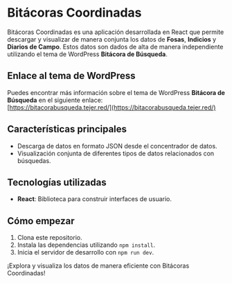 # Bitácoras Coordinadas

Bitácoras Coordinadas es una aplicación desarrollada en React que permite descargar y visualizar de manera conjunta los datos de **Fosas**, **Indicios** y **Diarios de Campo**. Estos datos son dados de alta de manera independiente utilizando el tema de WordPress **Bitácora de Búsqueda**.

## Enlace al tema de WordPress

Puedes encontrar más información sobre el tema de WordPress **Bitácora de Búsqueda** en el siguiente enlace:  
[https://bitacorabusqueda.tejer.red/](https://bitacorabusqueda.tejer.red/)

## Características principales

- Descarga de datos en formato JSON desde el concentrador de datos.
- Visualización conjunta de diferentes tipos de datos relacionados con búsquedas.

## Tecnologías utilizadas

- **React**: Biblioteca para construir interfaces de usuario.

## Cómo empezar

1. Clona este repositorio.
2. Instala las dependencias utilizando `npm install`.
3. Inicia el servidor de desarrollo con `npm run dev`.

¡Explora y visualiza los datos de manera eficiente con Bitácoras Coordinadas!
